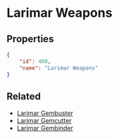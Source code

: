 # Larimar Weapons

<no description available>

## Properties

```json
{
    "id": 400,
    "name": "Larimar Weapons"
}
```

## Related

- [Larimar Gembuster](../items/21674-larimar-gembuster.md)
- [Larimar Gemcutter](../items/21675-larimar-gemcutter.md)
- [Larimar Gembinder](../items/21676-larimar-gembinder.md)

